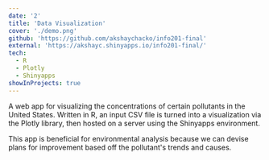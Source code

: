 ```yaml
---
date: '2'
title: 'Data Visualization'
cover: './demo.png'
github: 'https://github.com/akshaychacko/info201-final'
external: 'https://akshayc.shinyapps.io/info201-final/'
tech:
  - R
  - Plotly
  - Shinyapps
showInProjects: true
---
```


A web app for visualizing the concentrations of certain pollutants in the United States. Written in R, an input CSV file is turned into a visualization via the Plotly library, then hosted on a server using the Shinyapps environment. 

This app is beneficial for environmental analysis because we can devise plans for improvement based off the pollutant's trends and causes.
